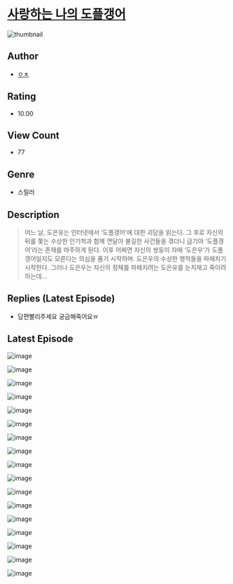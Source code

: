 # [사랑하는 나의 도플갱어](https://comic.naver.com/bestChallenge/list?titleId=810050)
![thumbnail](https://image-comic.pstatic.net/user_contents_data/challenge_comic/2023/05/23/366764/upload_3689635805295753014_480x623.jpeg)

## Author
- [ㅇㅊ](https://comic.naver.com/artistTitle?id=366764)

## Rating
- 10.00

## View Count
- 77

## Genre
- 스릴러

## Description
> 어느 날, 도은유는 인터넷에서 ‘도플갱어’에 대한 괴담을 읽는다. 그 후로 자신의 뒤를 쫓는 수상한 인기척과 함께 연달아 불길한 사건들을 겪더니 급기야 ‘도플갱어’라는 존재를 마주하게 된다. 이후 어쩌면 자신의 쌍둥이 자매 ‘도은우‘가 도플갱어일지도 모른다는 의심을 품기 시작하며. 도은우의 수상한 행적들을 파헤치기 시작한다. 그러나 도은우는 자신의 정체를 파헤치려는 도은유를 눈치채고 죽이려 하는데...

## Replies (Latest Episode)
- 담편빨리주세요 궁금해죽어요ㅠ

## Latest Episode
![image](https://image-comic.pstatic.net/user_contents_data/challenge_comic/2023/05/23/366764/upload_3545568969944687713.jpeg)

![image](https://image-comic.pstatic.net/user_contents_data/challenge_comic/2023/05/23/366764/upload_3990812930833802289.jpeg)

![image](https://image-comic.pstatic.net/user_contents_data/challenge_comic/2023/05/23/366764/upload_3472948430198290533.jpeg)

![image](https://image-comic.pstatic.net/user_contents_data/challenge_comic/2023/05/23/366764/upload_3690244904621991216.jpeg)

![image](https://image-comic.pstatic.net/user_contents_data/challenge_comic/2023/05/23/366764/upload_7090465946839901493.jpeg)

![image](https://image-comic.pstatic.net/user_contents_data/challenge_comic/2023/05/23/366764/upload_7161111781651396916.jpeg)

![image](https://image-comic.pstatic.net/user_contents_data/challenge_comic/2023/05/23/366764/upload_7233962093441005877.jpeg)

![image](https://image-comic.pstatic.net/user_contents_data/challenge_comic/2023/05/23/366764/upload_7017512439767184944.jpeg)

![image](https://image-comic.pstatic.net/user_contents_data/challenge_comic/2023/05/23/366764/upload_3918803899236036921.jpeg)

![image](https://image-comic.pstatic.net/user_contents_data/challenge_comic/2023/05/23/366764/upload_3918753129230119476.jpeg)

![image](https://image-comic.pstatic.net/user_contents_data/challenge_comic/2023/05/23/366764/upload_3546074761671161443.jpeg)

![image](https://image-comic.pstatic.net/user_contents_data/challenge_comic/2023/05/23/366764/upload_3919927411926447416.jpeg)

![image](https://image-comic.pstatic.net/user_contents_data/challenge_comic/2023/05/23/366764/upload_3762307128702286179.jpeg)

![image](https://image-comic.pstatic.net/user_contents_data/challenge_comic/2023/05/23/366764/upload_3631702721556396082.jpeg)

![image](https://image-comic.pstatic.net/user_contents_data/challenge_comic/2023/05/23/366764/upload_4135255970957308977.jpeg)

![image](https://image-comic.pstatic.net/user_contents_data/challenge_comic/2023/05/23/366764/upload_7234581323941164855.jpeg)

![image](https://image-comic.pstatic.net/user_contents_data/challenge_comic/2023/05/23/366764/upload_4136046312786309990.jpeg)
